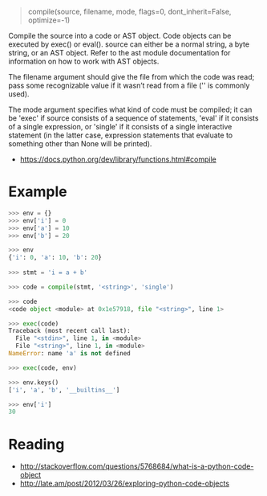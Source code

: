 > compile(source, filename, mode, flags=0, dont_inherit=False, optimize=-1)

Compile the source into a code or AST object. Code objects can be executed by exec() or eval(). source can either be a normal string, a byte string, or an AST object. Refer to the ast module documentation for information on how to work with AST objects.

The filename argument should give the file from which the code was read; pass some recognizable value if it wasn’t read from a file ('<string>' is commonly used).

The mode argument specifies what kind of code must be compiled; it can be 'exec' if source consists of a sequence of statements, 'eval' if it consists of a single expression, or 'single' if it consists of a single interactive statement (in the latter case, expression statements that evaluate to something other than None will be printed).

* https://docs.python.org/dev/library/functions.html#compile

# Example

```python
>>> env = {}
>>> env['i'] = 0
>>> env['a'] = 10
>>> env['b'] = 20

>>> env
{'i': 0, 'a': 10, 'b': 20}
   
>>> stmt = 'i = a + b'

>>> code = compile(stmt, '<string>', 'single')

>>> code
<code object <module> at 0x1e57918, file "<string>", line 1>

>>> exec(code)
Traceback (most recent call last):
  File "<stdin>", line 1, in <module>
  File "<string>", line 1, in <module>
NameError: name 'a' is not defined

>>> exec(code, env)

>>> env.keys()
['i', 'a', 'b', '__builtins__']

>>> env['i']
30
```
# Reading

* http://stackoverflow.com/questions/5768684/what-is-a-python-code-object
* http://late.am/post/2012/03/26/exploring-python-code-objects
